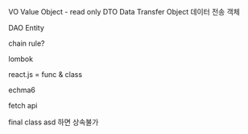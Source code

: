
VO Value Object - read only
DTO Data Transfer Object 데이터 전송 객체

DAO Entity

chain rule?

lombok

react.js = func & class

echma6

fetch api

final class asd 하면 상속불가
